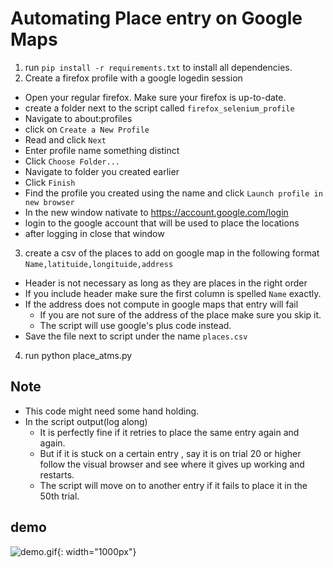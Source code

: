 # Automating Place entry on Google Maps

1. run `pip install -r requirements.txt` to install all dependencies.
2. Create a firefox profile with a google logedin session
- Open your regular firefox. Make sure your firefox is up-to-date.
- create a folder next to the script called `firefox_selenium_profile`
- Navigate to about:profiles
- click on `Create a New Profile` 
- Read and click `Next` 
- Enter profile name something distinct
- Click `Choose Folder...` 
- Navigate to folder you created earlier
- Click `Finish`
- Find the profile you created using the name and click `Launch profile in new browser`
- In the new window nativate to https://account.google.com/login
- login to the google account that will be used to place the locations
- after logging in close that window
3. create a csv of the places to add on google map in the following format
`Name,latituide,longituide,address`
- Header is not necessary as long as they are places in the right order
- If you include header make sure the first column is spelled `Name` exactly.
- If the address does not compute in google maps that entry will fail
	- If you are not sure of the address of the place make sure you skip it. 
	- The script will use google's plus code instead.
- Save the file next to script under the name `places.csv`
4. run python place_atms.py

## Note
- This code might need some hand holding.
- In the script output(log along) 
	- It is perfectly fine if it retries to place the same entry again and again.
	- But if it is stuck on a certain entry , say it is on trial 20 or higher follow the visual browser and see where it gives up working and restarts.
	- The script will move on to another entry if it fails to place it in the 50th trial.
	
## demo 
![demo.gif](https://github.com/eyosias-k-negash/google-maps-add-place-automate/blob/master/demo.gif?raw=true){: width="1000px"}
